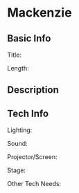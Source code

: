 # Mackenzie


## Basic Info

Title:

Length:


## Description



## Tech Info

Lighting:

Sound:

Projector/Screen:

Stage:

Other Tech Needs:
